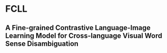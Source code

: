 # FCLL
## A Fine-grained Contrastive Language-Image Learning Model for Cross-language Visual Word Sense Disambiguation

